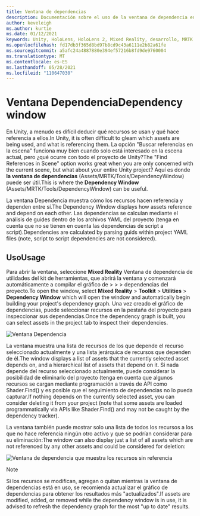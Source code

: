 ```yaml
---
title: Ventana de dependencias
description: Documentación sobre el uso de la ventana de dependencia en MRTK
author: keveleigh
ms.author: kurtie
ms.date: 01/12/2021
keywords: Unity, HoloLens, HoloLens 2, Mixed Reality, desarrollo, MRTK
ms.openlocfilehash: fd17db3f365d8bd97b8cd9c43a6111e2b82a61fe
ms.sourcegitcommit: a5afc24a4887880e394ef57216b8fd9de9760004
ms.translationtype: MT
ms.contentlocale: es-ES
ms.lasthandoff: 05/28/2021
ms.locfileid: "110647030"
---
```

# <a name="dependency-window"></a><span data-ttu-id="7efaf-104">Ventana Dependencia</span><span class="sxs-lookup"><span data-stu-id="7efaf-104">Dependency window</span></span>

<span data-ttu-id="7efaf-105">En Unity, a menudo es difícil deducir qué recursos se usan y qué hace referencia a ellos.</span><span class="sxs-lookup"><span data-stu-id="7efaf-105">In Unity, it is often difficult to gleam which assets are being used, and what is referencing them.</span></span> <span data-ttu-id="7efaf-106">La opción "Buscar referencias en la escena" funciona muy bien cuando solo está interesado en la escena actual, pero ¿qué ocurre con todo el proyecto de Unity?</span><span class="sxs-lookup"><span data-stu-id="7efaf-106">The "Find References in Scene" option works great when you are only concerned with the current scene, but what about your entire Unity project?</span></span> <span data-ttu-id="7efaf-107">Aquí es donde **la ventana de dependencias** (Assets/MRTK/Tools/DependencyWindow) puede ser útil.</span><span class="sxs-lookup"><span data-stu-id="7efaf-107">This is where the **Dependency Window** (Assets/MRTK/Tools/DependencyWindow) can be useful.</span></span>

<span data-ttu-id="7efaf-108">La ventana Dependencia muestra cómo los recursos hacen referencia y dependen entre sí.</span><span class="sxs-lookup"><span data-stu-id="7efaf-108">The Dependency Window displays how assets reference and depend on each other.</span></span> <span data-ttu-id="7efaf-109">Las dependencias se calculan mediante el análisis de guides dentro de los archivos YAML del proyecto (tenga en cuenta que no se tienen en cuenta las dependencias de script a script).</span><span class="sxs-lookup"><span data-stu-id="7efaf-109">Dependencies are calculated by parsing guids within project YAML files (note, script to script dependencies are not considered).</span></span>

## <a name="usage"></a><span data-ttu-id="7efaf-110">Uso</span><span class="sxs-lookup"><span data-stu-id="7efaf-110">Usage</span></span>

<span data-ttu-id="7efaf-111">Para abrir la ventana, seleccione **Mixed Reality** Ventana de dependencia de utilidades del kit de herramientas, que abrirá la ventana y comenzará automáticamente a compilar el gráfico de  >    >    >   dependencias del proyecto.</span><span class="sxs-lookup"><span data-stu-id="7efaf-111">To open the window, select **Mixed Reality** > **Toolkit** > **Utilities** > **Dependency Window** which will open the window and automatically begin building your project's dependency graph.</span></span> <span data-ttu-id="7efaf-112">Una vez creado el gráfico de dependencias, puede seleccionar recursos en la pestaña del proyecto para inspeccionar sus dependencias.</span><span class="sxs-lookup"><span data-stu-id="7efaf-112">Once the dependency graph is built, you can select assets in the project tab to inspect their dependencies.</span></span>

![Ventana Dependencia](../images/dependency-window/MRTK_Dependency_Window.png)

<span data-ttu-id="7efaf-114">La ventana muestra una lista de recursos de los que depende el recurso seleccionado actualmente y una lista jerárquica de recursos que dependen de él.</span><span class="sxs-lookup"><span data-stu-id="7efaf-114">The window displays a list of assets that the currently selected asset depends on, and a hierarchical list of assets that depend on it.</span></span> <span data-ttu-id="7efaf-115">Si nada depende del recurso seleccionado actualmente, puede considerar la posibilidad de eliminarlo del proyecto (tenga en cuenta que algunos recursos se cargan mediante programación a través de API como Shader.Find() y es posible que el seguimiento de dependencias no lo pueda capturar.</span><span class="sxs-lookup"><span data-stu-id="7efaf-115">If nothing depends on the currently selected asset, you can consider deleting it from your project (note that some assets are loaded programmatically via APIs like Shader.Find() and may not be caught by the dependency tracker).</span></span>

<span data-ttu-id="7efaf-116">La ventana también puede mostrar solo una lista de todos los recursos a los que no hace referencia ningún otro activo y que se podrían considerar para su eliminación:</span><span class="sxs-lookup"><span data-stu-id="7efaf-116">The window can also display just a list of all assets which are not referenced by any other assets and could be considered for deletion:</span></span>

![Ventana de dependencia que muestra los recursos sin referencia](../images/dependency-window/MRTK_Dependency_Window_Unreferenced.png)

> [!NOTE]
> <span data-ttu-id="7efaf-118">Si los recursos se modifican, agregan o quitan mientras la ventana de dependencias está en uso, se recomienda actualizar el gráfico de dependencias para obtener los resultados más "actualizados".</span><span class="sxs-lookup"><span data-stu-id="7efaf-118">If assets are modified, added, or removed while the dependency window is in use, it is advised to refresh the dependency graph for the most "up to date" results.</span></span>

